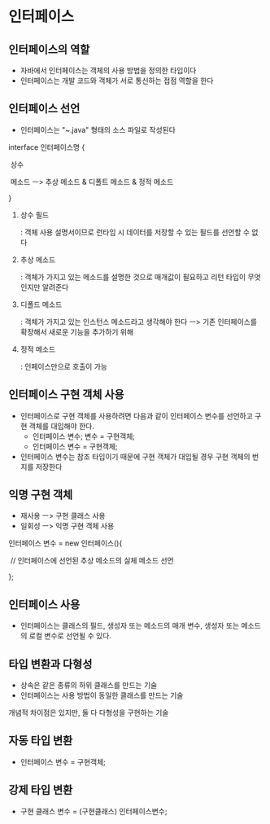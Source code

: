 # 인터페이스

## 인터페이스의 역할

* 자바에서 인터페이스는 객체의 사용 방법을 정의한 타입이다
* 인터페이스는 개발 코드와 객체가 서로 통신하는 접점 역할을 한다



## 인터페이스 선언

* 인터페이스는 "~.java" 형태의 소스 파일로 작성된다

interface 인터페이스명 {

​	상수

​	메소드 ㅡ> 추상 메소드 & 디폴트 메소드 & 정적 메소드

}



1. 상수 필드

   : 객체 사용 설명서이므로 런타임 시 데이터를 저장할 수 있는 필드를 선언할 수 없다

2. 추상 메소드

   : 객체가 가지고 있는 메소드를 설명한 것으로 매개값이 필요하고 리턴 타입이 무엇인지만 알려준다

3. 디폴드 메소드

   : 객체가 가지고 있는 인스턴스 메소드라고 생각해야 한다 ㅡ> 기존 인터페이스를 확장해서 새로운 기능을 추가하기 위해

4. 정적 메소드

   : 인페이스만으로 호출이 가능



## 인터페이스 구현 객체 사용

* 인터페이스로 구현 객체를 사용하려면 다음과 같이 인터페이스 변수를 선언하고 구현 객체를 대입해야 한다.
  * 인터페이스 변수; 변수 = 구현객체; 
  * 인터페이스 변수 = 구현객체;
* 인터페이스 변수는 참조 타입이기 때문에 구현 객체가 대입될 경우 구현 객체의 번지를 저장한다



## 익명 구현 객체

* 재사용 ㅡ> 구현 클래스 사용
* 일회성 ㅡ> 익명 구현 객체 사용



인터페이스 변수 = new 인터페이스(){

​	// 인터페이스에 선언된 추상 메소드의 실체 메소드 선언

};



## 인터페이스 사용

* 인터페이스는 클래스의 필드, 생성자 또는 메소드의 매개 변수, 생성자 또는 메소드의 로컬 변수로 선언될 수 있다.



## 타입 변환과 다형성

* 상속은 같은 종류의 하위 클래스를 만드는 기술
* 인터페이스는 사용 방법이 동일한 클래스를 만드는 기술

개념적 차이점은 있지만, 둘 다 다형성을 구현하는 기술



## 자동 타입 변환

* 인터페이스 변수 = 구현객체;



## 강제 타입 변환

* 구현 클래스 변수 = (구현클래스) 인터페이스변수;